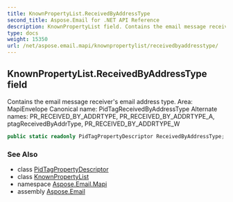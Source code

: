 ```yaml
---
title: KnownPropertyList.ReceivedByAddressType
second_title: Aspose.Email for .NET API Reference
description: KnownPropertyList field. Contains the email message receivers email address type. Area MapiEnvelope Canonical name PidTagReceivedByAddressType Alternate names PR_RECEIVED_BY_ADDRTYPE PR_RECEIVED_BY_ADDRTYPE_A ptagReceivedByAddrType PR_RECEIVED_BY_ADDRTYPE_W
type: docs
weight: 15350
url: /net/aspose.email.mapi/knownpropertylist/receivedbyaddresstype/
---
```

## KnownPropertyList.ReceivedByAddressType field

Contains the email message receiver's email address type. Area: MapiEnvelope Canonical name: PidTagReceivedByAddressType Alternate names: PR_RECEIVED_BY_ADDRTYPE, PR_RECEIVED_BY_ADDRTYPE_A, ptagReceivedByAddrType, PR_RECEIVED_BY_ADDRTYPE_W

```csharp
public static readonly PidTagPropertyDescriptor ReceivedByAddressType;
```

### See Also

* class [PidTagPropertyDescriptor](../../pidtagpropertydescriptor/)
* class [KnownPropertyList](../)
* namespace [Aspose.Email.Mapi](../../knownpropertylist/)
* assembly [Aspose.Email](../../../)


